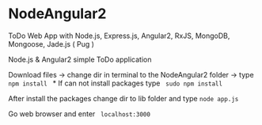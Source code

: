 # NodeAngular2
ToDo Web App with Node.js, Express.js, Angular2, RxJS, MongoDB, Mongoose, Jade.js ( Pug )

Node.js & Angular2 simple ToDo application

Download files -> change dir in terminal to the NodeAngular2 folder -> type <code> npm install </code> * If can not install packages type <code> sudo npm install </code>

After install the packages change dir to lib folder and type <code>node app.js</code>

Go web browser and enter <code> localhost:3000 </code>

